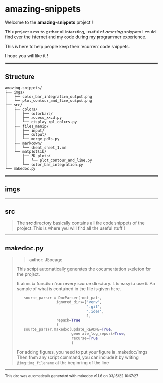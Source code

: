 # amazing-snippets

Welcome to the **amazing-snippets** project !

This project aims to gather all intersting, useful of _amazing_ snippets I could  find 
over the internet and my code during my programmer experience.

This is here to help people keep their recurrent code snippets. 

I hope you will like it !
<hr style="border:2px solid gray"> </hr>

## Structure 
```
amazing-snippets/
├── imgs/
│   ├── color_bar_integration_output.png
│   └── plot_contour_and_line_output.png
├── src/
│   ├── colors/
│   │   ├── colorbars/
│   │   ├── access_xkcd.py
│   │   └── display_mpl_colors.py
│   ├── files_manip/
│   │   ├── input/
│   │   ├── output/
│   │   └── merge_pdfs.py
│   ├── markdown/
│   │   └── cheat_sheet_1.md
│   └── matplotlib/
│       ├── 3D_plots/
│       │   └── plot_contour_and_line.py
│       └── color_bar_integration.py
└── makedoc.py
```

<hr style="border:2px solid gray"> </hr>

## imgs

---
## src
>
>The **src** directory basically contains all the code snippets of the project. This is where you will find all the useful stuff !
---
## makedoc.py
>> author: JBocage
>
>This script automatically generates the documentation skeleton for the project.
>
>It aims to function from every source directory. It is easy to use it. An sample of what is contained in the file is given here.
>
>```python
>    source_parser = DocParser(root_path,
>                   ignored_dirs=['venv',
>                                 '.git',
>                                 '.idea',
>                                 ],
>                   repack=True
>                   )
>    source_parser.makedoc(update_README=True,
>                          generate_log_report=True,
>                          recurse=True
>                          )
>```
>
>For adding figures, you need to put your figure in .makedoc/imgs
>Then from any script command, you can include it by writing `@img:img_filename` at the beginning of the line

---




<sub>This doc was automatically generated with makedoc v1.1.6 on  03/15/22 10:57:27 
